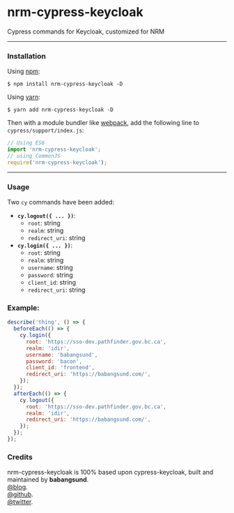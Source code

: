 # nrm-cypress-keycloak

Cypress commands for Keycloak, customized for NRM

---

### Installation

Using [npm](https://www.npmjs.com/):

    $ npm install nrm-cypress-keycloak -D

Using [yarn](https://yarnpkg.com/):

    $ yarn add nrm-cypress-keycloak -D

Then with a module bundler like [webpack](https://webpack.github.io/), add the following line to `cypress/support/index.js`:

```js
// Using ES6
import 'nrm-cypress-keycloak';
// using CommonJS
require('nrm-cypress-keycloak');
```

---

### Usage

Two `cy` commands have been added:

- **`cy.logout({ ... })`**:
  - `root`: string
  - `realm`: string
  - `redirect_uri`: string
- **`cy.login({ ... })`**:
  - `root`: string
  - `realm`: string
  - `username`: string
  - `password`: string
  - `client_id`: string
  - `redirect_uri`: string

### Example:

```javascript
describe('thing', () => {
  beforeEach(() => {
    cy.login({
      root: 'https://sso-dev.pathfinder.gov.bc.ca',
      realm: 'idir',
      username: 'babangsund',
      password: 'bacon',
      client_id: 'frontend',
      redirect_uri: 'https://babangsund.com/',
    });
  });
  afterEach(() => {
    cy.logout({
      root: 'https://sso-dev.pathfinder.gov.bc.ca',
      realm: 'idir',
      redirect_uri: 'https://babangsund.com/',
    });
  });
});
```

### Credits

nrm-cypress-keycloak is 100% based upon cypress-keycloak, built and maintained by **babangsund**.  
[@blog](https://babangsund.com/).  
[@github](https://github.com/babangsund).  
[@twitter](https://twitter.com/babangsund).
